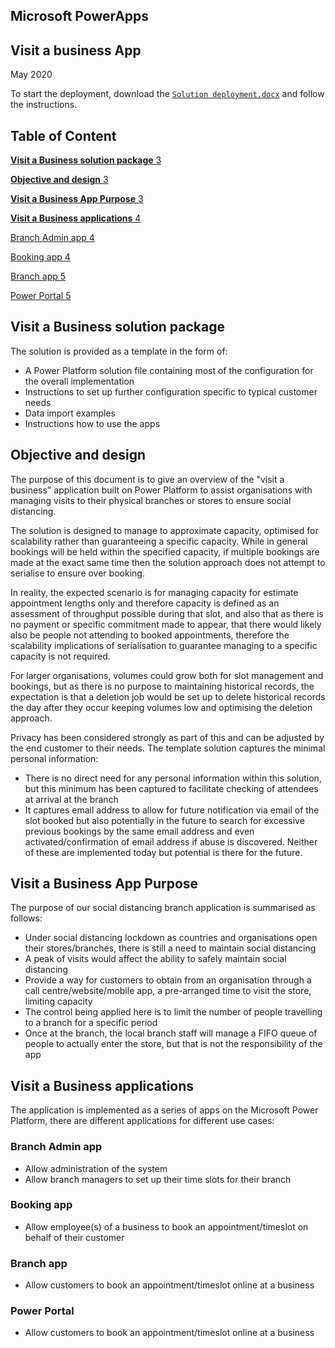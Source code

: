 ## Microsoft PowerApps

## Visit a business App

May 2020

To start the deployment, download the [`Solution deployment.docx`](https://github.com/VisitABusiness/VisitABusiness/blob/master/Solution%20Deployment.docx) and follow the instructions.

## **Table of Content**


[**Visit a Business solution package** 3](#_Toc41596400)

[**Objective and design** 3](#_Toc41596401)

[**Visit a Business App Purpose** 3](#_Toc41596402)

[**Visit a Business applications** 4](#_Toc41596403)

[Branch Admin app 4](#_Toc41596404)

[Booking app 4](#_Toc41596405)

[Branch app 5](#_Toc41596406)

[Power Portal 5](#_Toc41596407)

## **Visit a Business solution package**

The solution is provided as a template in the form of:

- A Power Platform solution file containing most of the configuration for the overall implementation
- Instructions to set up further configuration specific to typical customer needs
- Data import examples
- Instructions how to use the apps

## **Objective and design**

The purpose of this document is to give an overview of the &quot;visit a business&quot; application built on Power Platform to assist organisations with managing visits to their physical branches or stores to ensure social distancing.

The solution is designed to manage to approximate capacity, optimised for scalability rather than guaranteeing a specific capacity. While in general bookings will be held within the specified capacity, if multiple bookings are made at the exact same time then the solution approach does not attempt to serialise to ensure over booking.

In reality, the expected scenario is for managing capacity for estimate appointment lengths only and therefore capacity is defined as an assessment of throughput possible during that slot, and also that as there is no payment or specific commitment made to appear, that there would likely also be people not attending to booked appointments, therefore the scalability implications of serialisation to guarantee managing to a specific capacity is not required.

For larger organisations, volumes could grow both for slot management and bookings, but as there is no purpose to maintaining historical records, the expectation is that a deletion job would be set up to delete historical records the day after they occur keeping volumes low and optimising the deletion approach.

Privacy has been considered strongly as part of this and can be adjusted by the end customer to their needs. The template solution captures the minimal personal information:

- There is no direct need for any personal information within this solution, but this minimum has been captured to facilitate checking of attendees at arrival at the branch
- It captures email address to allow for future notification via email of the slot booked but also potentially in the future to search for excessive previous bookings by the same email address and even activated/confirmation of email address if abuse is discovered. Neither of these are implemented today but potential is there for the future.

## **Visit a Business App Purpose**

The purpose of our social distancing branch application is summarised as follows:

- Under social distancing lockdown as countries and organisations open their stores/branches, there is still a need to maintain social distancing ​
- A peak of visits would affect the ability to safely maintain social distancing​
- Provide a way for customers to obtain from an organisation through a call centre/website/mobile app, a pre-arranged time to visit the store, limiting capacity​
- The control being applied here is to limit the number of people travelling to a branch for a specific period
- Once at the branch, the local branch staff will manage a FIFO queue of people to actually enter the store, but that is not the responsibility of the app

## **Visit a Business applications**

The application is implemented as a series of apps on the Microsoft Power Platform, there are different applications for different use cases:

### Branch Admin app

- Allow administration of the system
- Allow branch managers to set up their time slots for their branch

### Booking app

- Allow employee(s) of a business to book an appointment/timeslot on behalf of their customer

### Branch app

- Allow customers to book an appointment/timeslot online at a business

### Power Portal

- Allow customers to book an appointment/timeslot online at a business

